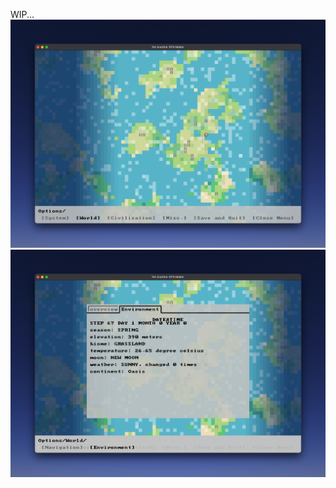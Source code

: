 WIP...
![Screenshot.png](Documentation/Screenshot.png)
![Screenshot2.png](Documentation/Screenshot2.png)
